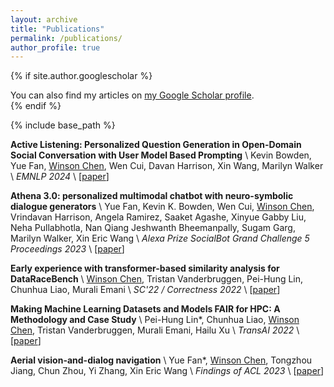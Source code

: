 ```yaml
---
layout: archive
title: "Publications"
permalink: /publications/
author_profile: true
---
```


{% if site.author.googlescholar %}
  <div class="wordwrap">You can also find my articles on <a href="{{site.author.googlescholar}}">my Google Scholar profile</a>.</div>
{% endif %}

{% include base_path %}


**Active Listening: Personalized Question Generation in Open-Domain Social Conversation with User Model Based Prompting** \\
Kevin Bowden, Yue Fan, <ins>Winson Chen</ins>, Wen Cui, Davan Harrison, Xin Wang, Marilyn Walker \\
_EMNLP 2024_ \\
[[paper](https://aclanthology.org/2024.findings-emnlp.826/)]

**Athena 3.0: personalized multimodal chatbot with neuro-symbolic dialogue generators** \\
Yue Fan, Kevin K. Bowden, Wen Cui, <ins>Winson Chen</ins>, Vrindavan Harrison, Angela Ramirez, Saaket Agashe, Xinyue Gabby Liu, Neha Pullabhotla, Nan Qiang Jeshwanth Bheemanpally, Sugam Garg, Marilyn Walker, Xin Eric Wang \\
_Alexa Prize SocialBot Grand Challenge 5 Proceedings 2023_ \\
[[paper](https://assets.amazon.science/2c/ff/d6eb3f0148b8bf0b2fc446c1d5f8/athena-3.0%20Personalized%20Multimodal%20ChatBot%20with%20Neuro-Symbolic%20Dialogue%20Generators.pdf)]


**Early experience with transformer-based similarity analysis for DataRaceBench** \\
<ins>Winson Chen</ins>, Tristan Vanderbruggen, Pei-Hung Lin, Chunhua Liao, Murali Emani \\
_SC'22 / Correctness 2022_ \\
[[paper](https://ieeexplore.ieee.org/abstract/document/10027519)]


**Making Machine Learning Datasets and Models FAIR for HPC: A Methodology and Case Study** \\
Pei-Hung Lin*, Chunhua Liao, <ins>Winson Chen</ins>, Tristan Vanderbruggen, Murali Emani, Hailu Xu \\
_TransAI 2022_ \\
[[paper](https://ieeexplore.ieee.org/abstract/document/9951530)]


**Aerial vision-and-dialog navigation** \\
Yue Fan*, <ins>Winson Chen</ins>, Tongzhou Jiang, Chun Zhou, Yi Zhang, Xin Eric Wang \\
_Findings of ACL 2023_ \\
[[paper](https://aclanthology.org/2023.findings-acl.190/)]





<!-- New style rendering if publication categories are defined -->
<!-- {% if site.publication_category %}
  {% for category in site.publication_category  %}
    {% assign title_shown = false %}
    {% for post in site.publications reversed %}
      {% if post.category != category[0] %}
        {% continue %}
      {% endif %}
      {% unless title_shown %}
        <h2>{{ category[1].title }}</h2><hr />
        {% assign title_shown = true %}
      {% endunless %}
      {% include archive-single.html %}
    {% endfor %}
  {% endfor %}
{% else %}
  {% for post in site.publications reversed %}
    {% include archive-single.html %}
  {% endfor %}
{% endif %} -->



